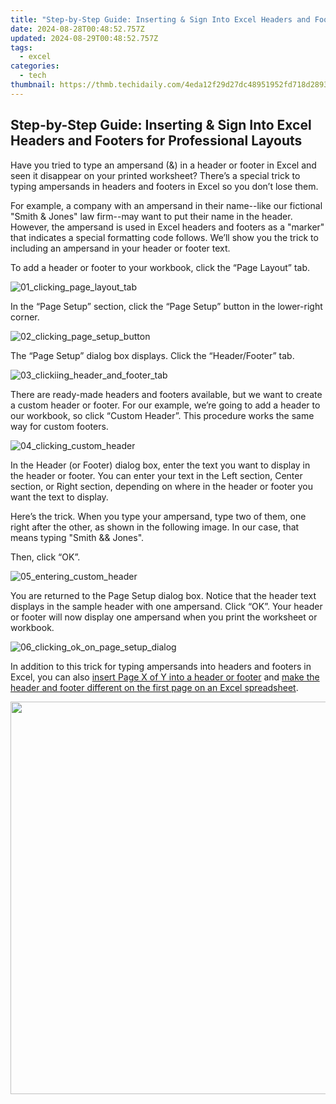 ```yaml
---
title: "Step-by-Step Guide: Inserting & Sign Into Excel Headers and Footers for Professional Layouts"
date: 2024-08-28T00:48:52.757Z
updated: 2024-08-29T00:48:52.757Z
tags:
  - excel
categories:
  - tech
thumbnail: https://thmb.techidaily.com/4eda12f29d27dc48951952fd718d2893baf3c477f1f6a2ae59c9486ae91c7e15.jpg
---
```


## Step-by-Step Guide: Inserting & Sign Into Excel Headers and Footers for Professional Layouts

Have you tried to type an ampersand (&) in a header or footer in Excel and seen it disappear on your printed worksheet? There’s a special trick to typing ampersands in headers and footers in Excel so you don’t lose them.

 For example, a company with an ampersand in their name--like our fictional "Smith & Jones" law firm--may want to put their name in the header. However, the ampersand is used in Excel headers and footers as a "marker" that indicates a special formatting code follows. We’ll show you the trick to including an ampersand in your header or footer text.

 To add a header or footer to your workbook, click the “Page Layout” tab.

![01_clicking_page_layout_tab](https://static1.howtogeekimages.com/wordpress/wp-content/uploads/2016/06/01_clicking_page_layout_tab.png) 

 In the “Page Setup” section, click the “Page Setup” button in the lower-right corner.

![02_clicking_page_setup_button](https://static1.howtogeekimages.com/wordpress/wp-content/uploads/2016/06/02_clicking_page_setup_button.png) 

 The “Page Setup” dialog box displays. Click the “Header/Footer” tab.

![03_clickiing_header_and_footer_tab](https://static1.howtogeekimages.com/wordpress/wp-content/uploads/2016/06/03_clickiing_header_and_footer_tab.png) 

 There are ready-made headers and footers available, but we want to create a custom header or footer. For our example, we’re going to add a header to our workbook, so click “Custom Header”. This procedure works the same way for custom footers.

![04_clicking_custom_header](https://static1.howtogeekimages.com/wordpress/wp-content/uploads/2016/06/04_clicking_custom_header.png) 

 In the Header (or Footer) dialog box, enter the text you want to display in the header or footer. You can enter your text in the Left section, Center section, or Right section, depending on where in the header or footer you want the text to display.

 Here’s the trick. When you type your ampersand, type two of them, one right after the other, as shown in the following image. In our case, that means typing "Smith && Jones".

 Then, click “OK”.

![05_entering_custom_header](https://static1.howtogeekimages.com/wordpress/wp-content/uploads/2016/06/05_entering_custom_header.png) 

 You are returned to the Page Setup dialog box. Notice that the header text displays in the sample header with one ampersand. Click “OK”. Your header or footer will now display one ampersand when you print the worksheet or workbook.

![06_clicking_ok_on_page_setup_dialog](https://static1.howtogeekimages.com/wordpress/wp-content/uploads/2016/06/06_clicking_ok_on_page_setup_dialog.png) 

 In addition to this trick for typing ampersands into headers and footers in Excel, you can also [insert Page X of Y into a header or footer](https://howto.techidaily.com/fix-unfortunately-settings-has-stopped-on-samsung-galaxy-f54-5g-quickly-drfone-by-drfone-fix-android-problems-fix-android-problems/) and [make the header and footer different on the first page on an Excel spreadsheet](https://change-location.techidaily.com/how-to-fix-android-app-not-installed-error-on-motorola-moto-g13-quickly-drfone-by-drfone-fix-android-problems-fix-android-problems/).

<ins class="adsbygoogle"
     style="display:block"
     data-ad-format="autorelaxed"
     data-ad-client="ca-pub-7571918770474297"
     data-ad-slot="1223367746"></ins>



<ins class="adsbygoogle"
     style="display:block"
     data-ad-client="ca-pub-7571918770474297"
     data-ad-slot="8358498916"
     data-ad-format="auto"
     data-full-width-responsive="true"></ins>



<!-- affiliate ads begin -->
<a href="https://versadesk.pxf.io/c/5597632/1892107/21290" target="_top" id="1892107"><img src="//a.impactradius-go.com/display-ad/21290-1892107" border="0" alt="" width="1200" height="628"/></a><img height="0" width="0" src="https://imp.pxf.io/i/5597632/1892107/21290" style="position:absolute;visibility:hidden;" border="0" />
<!-- affiliate ads end -->